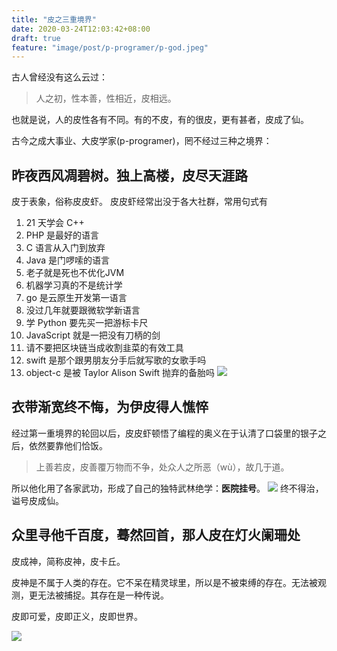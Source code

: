 ```yaml
---
title: "皮之三重境界"
date: 2020-03-24T12:03:42+08:00
draft: true
feature: "image/post/p-programer/p-god.jpeg"
---
```


古人曾经没有这么云过：
> 人之初，性本善，性相近，皮相远。

也就是说，人的皮性各有不同。有的不皮，有的很皮，更有甚者，皮成了仙。
 
古今之成大事业、大皮学家(p-programer)，罔不经过三种之境界：
 
## 昨夜西风凋碧树。独上高楼，皮尽天涯路

皮于表象，俗称皮皮虾。
皮皮虾经常出没于各大社群，常用句式有
1. 21 天学会 C++
1. PHP 是最好的语言
2. C 语言从入门到放弃
2. Java 是门啰嗦的语言
3. 老子就是死也不优化JVM 
3. 机器学习真的不是统计学
4. go 是云原生开发第一语言
2. 没过几年就要跟微软学新语言
3. 学 Python 要先买一把游标卡尺
4. JavaScript 就是一把没有刀柄的剑
6. 请不要把区块链当成收割韭菜的有效工具
7. swift 是那个跟男朋友分手后就写歌的女歌手吗
8. object-c 是被 Taylor Alison Swift 抛弃的备胎吗
![](/image/post/p-programer/p-army.jpg)

## 衣带渐宽终不悔，为伊皮得人憔悴

经过第一重境界的轮回以后，皮皮虾顿悟了编程的奥义在于认清了口袋里的银子之后，依然要靠他们恰饭。

> 上善若皮，皮善覆万物而不争，处众人之所恶（wù），故几于道。

所以他化用了各家武功，形成了自己的独特武林绝学：**医院挂号**。
![](/image/post/p-programer/p-immortal.jpg)
终不得治，谥号皮成仙。

## 众里寻他千百度，蓦然回首，那人皮在灯火阑珊处

皮成神，简称皮神，皮卡丘。

皮神是不属于人类的存在。它不呆在精灵球里，所以是不被束缚的存在。无法被观测，更无法被捕捉。其存在是一种传说。

皮即可爱，皮即正义，皮即世界。

![](/image/post/p-programer/p-detective.gif)